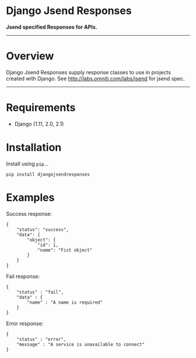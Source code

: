 # Django Jsend Responses


**Jsend specified Responses for APIs.**

---

# Overview

Django Jsend Responses supply response classes to use in projects created with Django.
See http://labs.omniti.com/labs/jsend for jsend spec.

----

# Requirements

* Django (1.11, 2.0, 2.1)

# Installation

Install using `pip`...

    pip install djangojsendresponses


# Examples

Success response:

    {
        "status": "success",
        "data": {
            "object": { 
                "id": 1, 
                "name": "Fist object"
            }
        }
    }
    

Fail response:

    {
        "status" : "fail",
        "data" : {
            "name" : "A name is required" 
        }
    }


Error response:

    {
        "status" : "error",
        "message" : "A service is unavailable to connect"
    }

